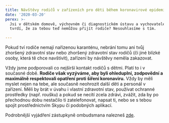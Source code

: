 ```yaml
---
title: Návštěvy rodičů v zařízeních pro děti během koronavirové epidemie
date: '2020-03-20'
perex: >-
  Jsi v dětském domově, výchovném či diagnostickém ústavu a vychovatelé ti
  tvrdí, že za tebou teď nemůžou přijít rodiče? Nesouhlasíme s tím.

---
```





Pokud tví rodiče nemají nařízenou karanténu, nebrání tomu ani tvůj zhoršený zdravotní stav nebo zhoršený zdravotní stav rodičů (či jiné blízké osoby, která tě chce navštívit), zařízení by návštěvy neměla zakazovat. 



Vždy jsme podporovali co nejširší kontakt rodičů s dětmi. Platí to i v současné době. **Rodiče však vyzýváme, aby byli ohleduplní, zodpovědní a maximálně respektovali opatření proti šíření koronaviru.** Vždy by měli myslet nejen na tebe, ale současně neohrozit další děti a personál v zařízení. Měli by brát v úvahu i vlastní zdravotní stav, používat ochranné prostředky (např. roušku) a pokud se necítí zcela zdrávi, zvážit, zda by po přechodnou dobu nestačilo ti zatelefonovat, napsat ti, nebo se s tebou spojit prostřednictvím Skypu či podobných aplikací.



Podrobnější vyjádření zástupkyně ombudsmana nalezneš [zde](https://www.ochrance.cz/aktualne/tiskove-zpravy-2020/aktualne-k-navstevam-rodicu-v-zarizenich-pro-deti/).



